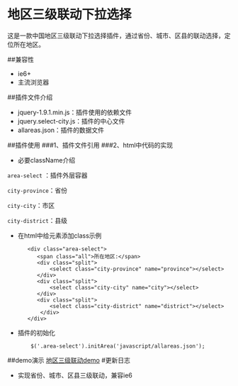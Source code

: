 # 地区三级联动下拉选择 
这是一款中国地区三级联动下拉选择插件，通过省份、城市、区县的联动选择，定位所在地区。

##兼容性
- ie6+
- 主流浏览器

##插件文件介绍
  - jquery-1.9.1.min.js：插件使用的依赖文件
  - jquery.select-city.js：插件的中心文件
  - allareas.json：插件的数据文件

##插件使用
###1、插件文件引用
    <script src="javascript/jquery-1.9.1.min.js"></script>
    <script src="javascript/jquery.select-city.js"></script>
###2、html中代码的实现
- 必要className介绍

 `area-select` ：插件外层容器
 
 `city-province`：省份
 
 `city-city`：市区
 
 `city-district`：县级
 
- 在html中给元素添加class示例
   
         <div class="area-select">
            <span class="all">所在地区:</span>
            <div class="split">
                <select class="city-province" name="province"></select>
            </div>
            <div class="split">
                <select class="city-city" name="city"></select>
            </div>
            <div class="split">
                <select class="city-district" name="district"></select>
             </div>
         </div>
- 插件的初始化
   
          $('.area-select').initArea('javascript/allareas.json'); 

##demo演示
[地区三级联动demo][1]
#更新日志
- 实现省份、城市、区县三级联动，兼容ie6

    
  

  


  [1]: http://192.168.14.97:8080/acc/plugin/selectCity/
